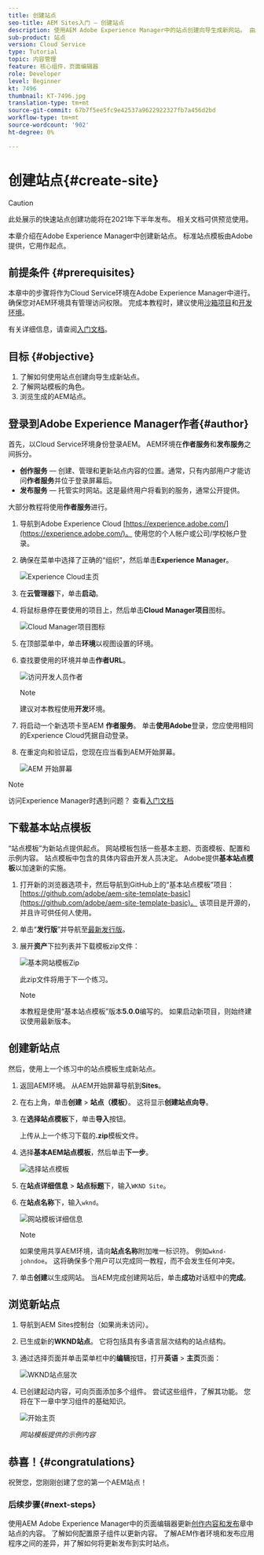 ```yaml
---
title: 创建站点
seo-title: AEM Sites入门 — 创建站点
description: 使用AEM Adobe Experience Manager中的站点创建向导生成新网站。 由Adobe提供的标准站点模板用作新站点的起点。
sub-product: 站点
version: Cloud Service
type: Tutorial
topic: 内容管理
feature: 核心组件，页面编辑器
role: Developer
level: Beginner
kt: 7496
thumbnail: KT-7496.jpg
translation-type: tm+mt
source-git-commit: 67b7f5ee5fc9e42537a9622922327fb7a456d2bd
workflow-type: tm+mt
source-wordcount: '902'
ht-degree: 0%

---
```



# 创建站点{#create-site}

>[!CAUTION]
>
> 此处展示的快速站点创建功能将在2021年下半年发布。 相关文档可供预览使用。

本章介绍在Adobe Experience Manager中创建新站点。 标准站点模板由Adobe提供，它用作起点。

## 前提条件 {#prerequisites}

本章中的步骤将作为Cloud Service环境在Adobe Experience Manager中进行。 确保您对AEM环境具有管理访问权限。 完成本教程时，建议使用[沙箱项目](https://experienceleague.adobe.com/docs/experience-manager-cloud-service/onboarding/getting-access/sandbox-programs/introduction-sandbox-programs.html)和[开发环境](https://experienceleague.adobe.com/docs/experience-manager-cloud-service/implementing/using-cloud-manager/manage-environments.html)。

有关详细信息，请查阅[入门文档](https://experienceleague.adobe.com/docs/experience-manager-cloud-service/onboarding/home.html)。

## 目标 {#objective}

1. 了解如何使用站点创建向导生成新站点。
1. 了解网站模板的角色。
1. 浏览生成的AEM站点。

## 登录到Adobe Experience Manager作者{#author}

首先，以Cloud Service环境身份登录AEM。 AEM环境在&#x200B;**作者服务**&#x200B;和&#x200B;**发布服务**&#x200B;之间拆分。

* **创作服务**  — 创建、管理和更新站点内容的位置。通常，只有内部用户才能访问&#x200B;**作者服务**&#x200B;并位于登录屏幕后。
* **发布服务**  — 托管实时网站。这是最终用户将看到的服务，通常公开提供。

大部分教程将使用&#x200B;**作者服务**&#x200B;进行。

1. 导航到Adobe Experience Cloud [https://experience.adobe.com/](https://experience.adobe.com/)。 使用您的个人帐户或公司/学校帐户登录。
1. 确保在菜单中选择了正确的“组织”，然后单击&#x200B;**Experience Manager**。

   ![Experience Cloud主页](assets/create-site/experience-cloud-home-screen.png)

1. 在&#x200B;**云管理器**&#x200B;下，单击&#x200B;**启动**。
1. 将鼠标悬停在要使用的项目上，然后单击&#x200B;**Cloud Manager项目**&#x200B;图标。

   ![Cloud Manager项目图标](assets/create-site/cloud-manager-program-icon.png)

1. 在顶部菜单中，单击&#x200B;**环境**&#x200B;以视图设置的环境。

1. 查找要使用的环境并单击&#x200B;**作者URL**。

   ![访问开发人员作者](assets/create-site/access-dev-environment.png)

   >[!NOTE]
   >
   >建议对本教程使用&#x200B;**开发**&#x200B;环境。

1. 将启动一个新选项卡至AEM **作者服务**。 单击&#x200B;**使用Adobe**&#x200B;登录，您应使用相同的Experience Cloud凭据自动登录。

1. 在重定向和验证后，您现在应当看到AEM开始屏幕。

   ![AEM 开始屏幕](assets/create-site/aem-start-screen.png)

>[!NOTE]
>
> 访问Experience Manager时遇到问题？ 查看[入门文档](https://experienceleague.adobe.com/docs/experience-manager-cloud-service/onboarding/home.html)

## 下载基本站点模板

“站点模板”为新站点提供起点。 网站模板包括一些基本主题、页面模板、配置和示例内容。 站点模板中包含的具体内容由开发人员决定。 Adobe提供&#x200B;**基本站点模板**&#x200B;以加速新的实施。

1. 打开新的浏览器选项卡，然后导航到GitHub上的“基本站点模板”项目：[https://github.com/adobe/aem-site-template-basic](https://github.com/adobe/aem-site-template-basic)。 该项目是开源的，并且许可供任何人使用。
1. 单击“**发行版**”并导航至[最新发行版](https://github.com/adobe/aem-site-template-basic/releases/latest)。
1. 展开&#x200B;**资产**&#x200B;下拉列表并下载模板zip文件：

   ![基本网站模板Zip](assets/create-site/template-basic-zip-file.png)

   此zip文件将用于下一个练习。

   >[!NOTE]
   >
   > 本教程是使用“基本站点模板”版本&#x200B;**5.0.0**&#x200B;编写的。 如果启动新项目，则始终建议使用最新版本。

## 创建新站点

然后，使用上一个练习中的站点模板生成新站点。

1. 返回AEM环境。 从AEM开始屏幕导航到&#x200B;**Sites**。
1. 在右上角，单击&#x200B;**创建** > **站点（模板）**。 这将显示&#x200B;**创建站点向导**。
1. 在&#x200B;**选择站点模板**&#x200B;下，单击&#x200B;**导入**&#x200B;按钮。

   上传从上一个练习下载的&#x200B;**.zip**&#x200B;模板文件。

1. 选择&#x200B;**基本AEM站点模板**，然后单击&#x200B;**下一步**。

   ![选择站点模板](assets/create-site/select-site-template.png)

1. 在&#x200B;**站点详细信息** > **站点标题**&#x200B;下，输入`WKND Site`。
1. 在&#x200B;**站点名称**&#x200B;下，输入`wknd`。

   ![网站模板详细信息](assets/create-site/site-template-details.png)

   >[!NOTE]
   >
   > 如果使用共享AEM环境，请向&#x200B;**站点名称**&#x200B;附加唯一标识符。 例如`wknd-johndoe`。 这将确保多个用户可以完成同一教程，而不会发生任何冲突。

1. 单击&#x200B;**创建**&#x200B;以生成网站。 当AEM完成创建网站后，单击&#x200B;**成功**&#x200B;对话框中的&#x200B;**完成**。

## 浏览新站点

1. 导航到AEM Sites控制台（如果尚未访问）。
1. 已生成新的&#x200B;**WKND站点**。 它将包括具有多语言层次结构的站点结构。
1. 通过选择页面并单击菜单栏中的&#x200B;**编辑**&#x200B;按钮，打开&#x200B;**英语** > **主页**&#x200B;页面：

   ![WKND站点层次](assets/create-site/wknd-site-starter-hierarchy.png)

1. 已创建起动内容，可向页面添加多个组件。 尝试这些组件，了解其功能。 您将在下一章中学习组件的基础知识。

   ![开始主页](assets/create-site/start-home-page.png)

   *网站模板提供的示例内容*

## 恭喜！{#congratulations}

祝贺您，您刚刚创建了您的第一个AEM站点！

### 后续步骤{#next-steps}

使用AEM Adobe Experience Manager中的页面编辑器更新[创作内容和发布](author-content-publish.md)章中站点的内容。 了解如何配置原子组件以更新内容。 了解AEM作者环境和发布应用程序之间的差异，并了解如何将更新发布到实时站点。
